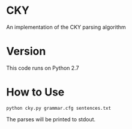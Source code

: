 # CKY
An implementation of the CKY parsing algorithm
# Version
This code runs on Python 2.7
# How to Use
```
python cky.py grammar.cfg sentences.txt
```
The parses will be printed to stdout.
